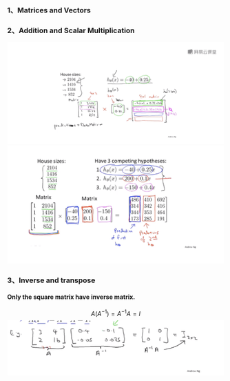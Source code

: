### 1、Matrices and Vectors


### 2、Addition and Scalar Multiplication
![](assets/markdown-img-paste-20190117143556572.png)
![](assets/markdown-img-paste-20190117144504282.png)

### 3、Inverse and transpose
#### Only the square matrix have inverse matrix.
$$A(A^{-1})=A^{-1}A=I$$
![](assets/markdown-img-paste-20190117145305955.png)
